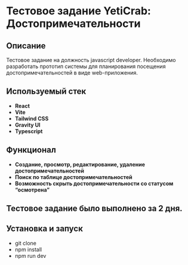 # Тестовое задание YetiCrab: Достопримечательности

## Описание  
Тестовое задание на должность javascript developer.
Необходимо разработать прототип системы для планирования посещения достопримечательностей в виде web-приложения.

## Используемый стек  
- **React**
- **Vite** 
- **Tailwind CSS**
- **Gravity UI**
- **Typescript**

## Функционал 
- **Создание, просмотр, редактирование, удаление достопримечательностей**
- **Поиск по таблице достопримечательностей** 
- **Вoзможность скрыть достопримечательности со статусом “осмотрена”**

## Тестовое задание было выполнено за 2 дня.

## Установка и запуск 
- git clone
- npm install
- npm run dev
